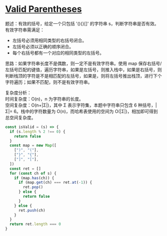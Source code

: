 # [Valid Parentheses](https://leetcode.cn/problems/valid-parentheses/)

题述：有效的括号，给定一个只包括 '(){}[]' 的字符串 s，判断字符串是否有效。有效字符串需满足：

- 左括号必须用相同类型的右括号闭合。
- 左括号必须以正确的顺序闭合。
- 每个右括号都有一个对应的相同类型的左括号。

思路：如果字符串长度不是偶数，则一定不是有效字符串。使用 map 保存右括号/左括号匹配的键值，遍历字符串，如果是左括号，则推入栈中，如果是右括号，则判断栈顶的字符是不是相匹配的左括号，如果是，则将左括号推出栈顶，进行下个字符遍历；如果不匹配，则不是有效字符串。

复杂度分析：  
时间复杂度：O(n)，n 为字符串的长度。  
空间复杂度：O(n+|Σ|)，其中 Σ 表示字符集，本题中字符串只包含 6 种括号，|Σ|= 6。栈中的字符数量为 O(n)，而哈希表使用的空间为 O(|Σ|)，相加即可得到总空间复杂度。

```javascript
const isValid = (s) => {
  if (s.length % 2 !== 0) {
    return false
  }
  const map = new Map([
    [")", "("],
    ["}", "{"],
    ["]", "["],
  ])
  const ret = []
  for (const ch of s) {
    if (map.has(ch)) {
      if (map.get(ch) === ret.at(-1)) {
        ret.pop()
      } else {
        return false
      }
    } else {
      ret.push(ch)
    }
  }
  return ret.length === 0
}
```
